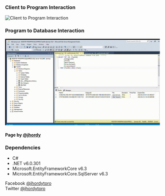 ### Client to Program Interaction
<img src="https://github.com/jhordyToro/MinimalAPI_.NETef/blob/main/static/client_to_Program.gif?raw=true" alt="Client to Program Interaction">

### Program to Database Interaction
<img src="https://github.com/jhordyToro/MinimalAPI_.NETef/blob/main/static/database.gif?raw=true" alt="Program to Database Interaction">



#### Page by [@jhordy](https://github.com/jhordytoro)

### Dependencies
- C#
- .NET v6.0.301
- Microsoft.EntityFrameworkCore v6.3
- Microsoft.EntityFrameworkCore.SqlServer v6.3


Facebook [@jhordytoro](https://www.facebook.com/jhordy.toroarroyo.9)<br>
Twitter [@jhordytoro](https://twitter.com/jhordy_toro)

